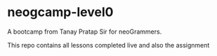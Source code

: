 # neogcamp-level0
A bootcamp from Tanay Pratap Sir for neoGrammers.

This repo contains all lessons completed live and also the assignment
